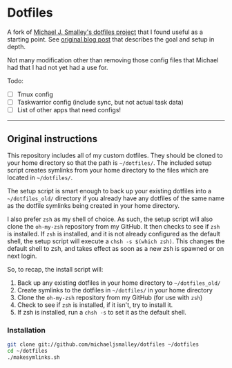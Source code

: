 # Dotfiles
A fork of [Michael J. Smalley's dotfiles project](https://github.com/michaeljsmalley/dotfiles) that I found useful as a starting point. See [original blog post](http://blog.smalleycreative.com/tutorials/using-git-and-github-to-manage-your-dotfiles/) that describes the goal and setup in depth.

Not many modification other than removing those config files that Michael had that I had not yet had a use for.  

Todo:
- [ ] Tmux config
- [ ] Taskwarrior config (include sync, but not actual task data)
- [ ] List of other apps that need configs!

---

## Original instructions
This repository includes all of my custom dotfiles.  They should be cloned to
your home directory so that the path is `~/dotfiles/`.  The included setup
script creates symlinks from your home directory to the files which are located
in `~/dotfiles/`.

The setup script is smart enough to back up your existing dotfiles into a
`~/dotfiles_old/` directory if you already have any dotfiles of the same name as
the dotfile symlinks being created in your home directory.

I also prefer `zsh` as my shell of choice.  As such, the setup script will also
clone the `oh-my-zsh` repository from my GitHub. It then checks to see if `zsh`
is installed.  If `zsh` is installed, and it is not already configured as the
default shell, the setup script will execute a `chsh -s $(which zsh)`.  This
changes the default shell to zsh, and takes effect as soon as a new zsh is
spawned or on next login.

So, to recap, the install script will:

1. Back up any existing dotfiles in your home directory to `~/dotfiles_old/`
2. Create symlinks to the dotfiles in `~/dotfiles/` in your home directory
3. Clone the `oh-my-zsh` repository from my GitHub (for use with `zsh`)
4. Check to see if `zsh` is installed, if it isn't, try to install it.
5. If zsh is installed, run a `chsh -s` to set it as the default shell.

### Installation

``` bash
git clone git://github.com/michaeljsmalley/dotfiles ~/dotfiles
cd ~/dotfiles
./makesymlinks.sh
```
